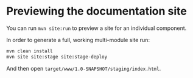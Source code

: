 # Previewing the documentation site

You can run `mvn site:run` to preview a site for an individual component.

In order to generate a full, working multi-module site run:
```sh
mvn clean install
mvn site site:stage site:stage-deploy
```

And then open `target/www/1.0-SNAPSHOT/staging/index.html`.
